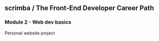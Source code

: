 ## scrimba / The Front-End Developer Career Path

### Module 2 - Web dev basics

Personal website project
